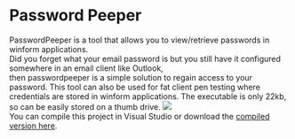 <H1>Password Peeper</H1>
PasswordPeeper is a tool that allows you to view/retrieve passwords in winform applications.</br>
Did you forget what your email password is but you still have it configured somewhere in an email client like Outlook, </br>
then passwordpeeper is a simple solution to regain access to your password.
This tool can also be used for fat client pen testing where credentials are stored in winform applications.
The executable is only 22kb, so can be easily stored on a thumb drive.
<img src="https://user-images.githubusercontent.com/46707527/88535135-b6e58680-d009-11ea-934b-b96bf041a14c.png">
</br>
You can compile this project in Visual Studio or download the <a href="https://github.com/rudytruyens/PasswordPeeper/releases/tag/1">compiled version here</a>.
